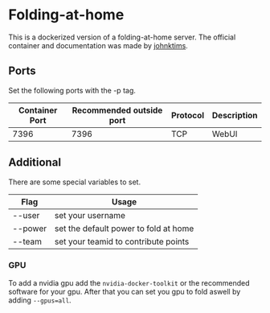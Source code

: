# Folding-at-home
This is a dockerized version of a folding-at-home server.
The official container and documentation was made by [johnktims](https://hub.docker.com/r/johnktims/folding-at-home).

## Ports
Set the following ports with the -p tag.

| Container Port | Recommended outside port | Protocol | Description |
| -------------- | ------------------------ | -------- | ----------- |
| 7396           | 7396                     | TCP      | WebUI       |

## Additional
There are some special variables to set.

| Flag    | Usage                                  |
| ------- | -------------------------------------- |
| --user  | set your username                      |
| --power | set the default power to fold at home  |
| --team  | set your teamid to contribute points   |

### GPU
To add a nvidia gpu add the ```nvidia-docker-toolkit``` or the recommended software for your gpu.
After that you can set you gpu to fold aswell by adding ```--gpus=all```.
